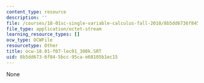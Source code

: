 ```yaml
---
content_type: resource
description: ''
file: /courses/18-01sc-single-variable-calculus-fall-2010/8b5dd6736f845bcc95cae68105b1ec15_ocw-18.01-f07-lec01_300k.SRT
file_type: application/octet-stream
learning_resource_types: []
ocw_type: OCWFile
resourcetype: Other
title: ocw-18.01-f07-lec01_300k.SRT
uid: 8b5dd673-6f84-5bcc-95ca-e68105b1ec15
---
```

None

